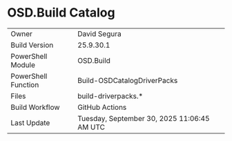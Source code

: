 ﻿# OSD.Build Catalog

| | |
|-|-|
| Owner | David Segura |
| Build Version | 25.9.30.1 |
| PowerShell Module | OSD.Build |
| PowerShell Function | Build-OSDCatalogDriverPacks |
| Files | build-driverpacks.* |
| Build Workflow | GitHub Actions |
| Last Update | Tuesday, September 30, 2025 11:06:45 AM UTC |

